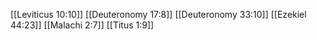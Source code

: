 [[Leviticus 10:10]]
[[Deuteronomy 17:8]]
[[Deuteronomy 33:10]]
[[Ezekiel 44:23]]
[[Malachi 2:7]]
[[Titus 1:9]]
